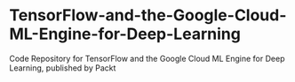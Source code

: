 # TensorFlow-and-the-Google-Cloud-ML-Engine-for-Deep-Learning
Code Repository for TensorFlow and the Google Cloud ML Engine for Deep Learning, published by Packt

